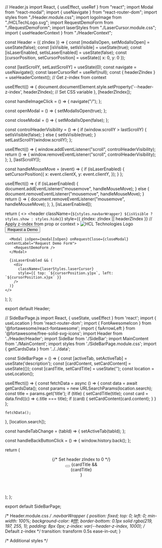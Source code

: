 // Header.js
import React, { useEffect, useRef } from "react";
import Modal from "react-modal";
import { useNavigate } from "react-router-dom";
import styles from "./Header.module.css";
import logoImage from "./HCLTechLogo.svg";
import RequestDemoForm from "./RequestDemoForm";
import laserStyles from "./LaserCursor.module.css";
import { useHeaderContext } from "./HeaderContext";

const Header = ({ zIndex }) => {
  const [modalIsOpen, setModalIsOpen] = useState(false);
  const [isVisible, setIsVisible] = useState(true);
  const [isLaserEnabled, setIsLaserEnabled] = useState(false);
  const [cursorPosition, setCursorPosition] = useState({ x: 0, y: 0 });

  const [lastScrollY, setLastScrollY] = useState(0);
  const navigate = useNavigate();
  const laserCursorRef = useRef(null);
  const { headerZIndex } = useHeaderContext(); // Get z-index from context

  useEffect(() => {
    document.documentElement.style.setProperty('--header-z-index', headerZIndex); // Set CSS variable
  }, [headerZIndex]);

  const handleImageClick = () => {
    navigate("/");
  };

  const openModal = () => {
    setModalIsOpen(true);
  };

  const closeModal = () => {
    setModalIsOpen(false);
  };

  const controlHeaderVisibility = () => {
    if (window.scrollY > lastScrollY) {
      setIsVisible(false);
    } else {
      setIsVisible(true);
    }
    setLastScrollY(window.scrollY);
  };

  useEffect(() => {
    window.addEventListener("scroll", controlHeaderVisibility);
    return () => {
      window.removeEventListener("scroll", controlHeaderVisibility);
    };
  }, [lastScrollY]);

  const handleMouseMove = (event) => {
    if (isLaserEnabled) {
      setCursorPosition({
        x: event.clientX,
        y: event.clientY,
      });
    }
  };

  useEffect(() => {
    if (isLaserEnabled) {
      document.addEventListener("mousemove", handleMouseMove);
    } else {
      document.removeEventListener("mousemove", handleMouseMove);
    }
    return () => {
      document.removeEventListener("mousemove", handleMouseMove);
    };
  }, [isLaserEnabled]);

  return (
    <>
      <header
        className={`${styles.navbarWrapper} ${isVisible ? styles.show : styles.hide}`}
        style={{ zIndex: zIndex || headerZIndex }} // Apply z-index from prop or context
      >
        <img
          src={logoImage}
          className={styles.logo}
          alt="HCL Technologies Logo"
          onClick={handleImageClick}
        />
        <button className={styles.demoButton} onClick={openModal}>
          Request a Demo
        </button>
      </header>

      <Modal isOpen={modalIsOpen} onRequestClose={closeModal} contentLabel="Request Demo Form">
        <RequestDemoForm />
      </Modal>

      {isLaserEnabled && (
        <div
          className={laserStyles.laserCursor}
          style={{ top: `${cursorPosition.y}px`, left: `${cursorPosition.x}px` }}
        />
      )}
    </>
  );
};

export default Header;


// SideBarPage.js
import React, { useState, useEffect } from 'react';
import { useLocation } from 'react-router-dom';
import { FontAwesomeIcon } from '@fortawesome/react-fontawesome';
import { faArrowLeft } from '@fortawesome/free-solid-svg-icons';
import Header from '../Header/Header';
import SideBar from './SideBar';
import MainContent from './MainContent';
import styles from './SideBarPage.module.css';
import { getCardsData } from '../../data';

const SideBarPage = () => {
  const [activeTab, setActiveTab] = useState('description');
  const [cardContent, setCardContent] = useState({});
  const [cardTitle, setCardTitle] = useState('');
  const location = useLocation();

  useEffect(() => {
    const fetchData = async () => {
      const data = await getCardsData();
      const params = new URLSearchParams(location.search);
      const title = params.get('title');
      if (title) {
        setCardTitle(title);
        const card = data.find((c) => c.title === title);
        if (card) {
          setCardContent(card.content);
        }
      }
    };

    fetchData();
  }, [location.search]);

  const handleTabChange = (tabId) => {
    setActiveTab(tabId);
  };

  const handleBackButtonClick = () => {
    window.history.back();
  };

  return (
    <div className={styles.sideBarPage}>
      <Header zIndex={0} /> {/* Set header zIndex to 0 */}
      <div className={styles.header2}>
        <button onClick={handleBackButtonClick} className={styles.backButton}>
          <FontAwesomeIcon icon={faArrowLeft} />
        </button>
        {cardTitle && <div className={styles.cardTitle}>{cardTitle}</div>}
      </div>
      <div className={styles.contentWrapper}>
        <SideBar activeTab={activeTab} handleTabChange={handleTabChange} />
        <MainContent activeTab={activeTab} content={cardContent} />
      </div>
    </div>
  );
};

export default SideBarPage;


/* Header.module.css */
.navbarWrapper {
  position: fixed;
  top: 0;
  left: 0;
  min-width: 100%;
  background-color: #fff;
  border-bottom: 0.1px solid rgba(219, 197, 255, 1);
  padding: 8px 0px;
  z-index: var(--header-z-index, 1000); /* Default z-index */
  transition: transform 0.5s ease-in-out;
}

/* Additional styles */
